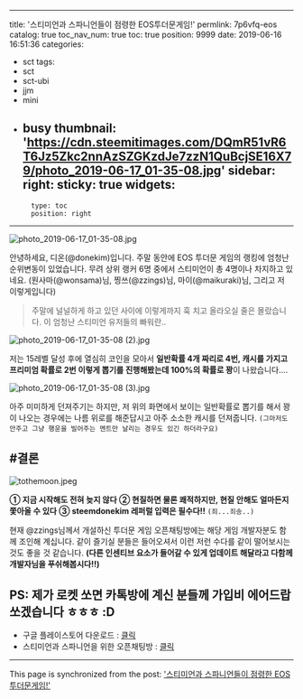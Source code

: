 
---
title: '스티미언과 스파니언들이 점령한 EOS투더문게임!'
permlink: 7p6vfq-eos
catalog: true
toc_nav_num: true
toc: true
position: 9999
date: 2019-06-16 16:51:36
categories:
- sct
tags:
- sct
- sct-ubi
- jjm
- mini
- busy
thumbnail: 'https://cdn.steemitimages.com/DQmR51vR6T6Jz5Zkc2nnAzSZGKzdJe7zzN1QuBcjSE16X79/photo_2019-06-17_01-35-08.jpg'
sidebar:
    right:
        sticky: true
widgets:
    -
        type: toc
        position: right
---


![photo_2019-06-17_01-35-08.jpg](https://cdn.steemitimages.com/DQmR51vR6T6Jz5Zkc2nnAzSZGKzdJe7zzN1QuBcjSE16X79/photo_2019-06-17_01-35-08.jpg)

안녕하세요, 디온(@donekim)입니다. 주말 동안에 EOS 투더문 게임의 랭킹에 엄청난 순위변동이 있었습니다. 무려 상위 랭커 6명 중에서 스티미언이 총 4명이나 차지하고 있네요. (원사마(@wonsama)님, 찡쓰(@zzings)님, 마이(@maikuraki)님, 그리고 저 이렇게입니다) 

> 주말에 널널하게 하고 있던 사이에 이렇게까지 훅 치고 올라오실 줄은 몰랐습니다. 이 엄청난 스티미언 유저들의 빠워란..

![photo_2019-06-17_01-35-08 (2).jpg](https://cdn.steemitimages.com/DQmeTFhX23r5MEWFnrui2L5Rqz3LPPihtwkoJjq2tJaAMMi/photo_2019-06-17_01-35-08%20(2).jpg)

저는 15레벨 달성 후에 열심히 코인을 모아서 **일반확률 4개 짜리로 4번, 캐시를 가지고 프리미엄 확률로 2번 이렇게 뽑기를 진행해봤는데 100%의 확률로 꽝**이 나왔습니다....

![photo_2019-06-17_01-35-08 (3).jpg](https://cdn.steemitimages.com/DQmUUXp2bGg6T8njAsFLJkjNDuYq5UURebwNiXP8EfPAAsG/photo_2019-06-17_01-35-08%20(3).jpg)

아주 미미하게 던져주기는 하지만, 저 위의 화면에서 보이는 일반확률로 뽑기를 해서 꽝이 나오는 경우에는 나름 위로를 해준답시고 아주 소소한 캐시를 던져줍니다. `(그마저도 안주고 그냥 행운을 빌어주는 멘트만 날리는 경우도 있긴 하더라구요)`

## #결론
![tothemoon.jpeg](https://cdn.steemitimages.com/DQmT9rktmBN8Cq6T3JYJFC1oxgawBXUPgP6t9wrfeJaRJjY/tothemoon.jpeg)

**① 지금 시작해도 전혀 늦지 않다**
**② 현질하면 물론 쾌적하지만, 현질 안해도 얼마든지 쫓아올 수 있다**
**③ steemdonekim 레퍼럴 입력은 필수다!!** `(죄...죄송..)`

현재 @zzings님께서 개설하신 투더문 게임 오픈채팅방에는 해당 게임 개발자분도 함께 조인해 계십니다. 같이 즐기실 분들은 들어오셔서 이런 저런 수다를 같이 떨어보시는 것도 좋을 것 같습니다. **(다른 인센티브 요소가 들어갈 수 있게 업데이트 해달라고 다함께 개발자님을 푸쉬해봅시다!!)**


## PS: 제가 로켓 쏘면 카톡방에 계신 분들께 가입비 에어드랍 쏘겠습니다 ㅎㅎㅎ :D



- 구글 플레이스토어 다운로드 : [클릭](http://bit.ly/tothemoon-android)
- 스티미언과 스파니언을 위한 오픈채팅방 : [클릭](https://open.kakao.com/o/gov93Jsb)

- - -

This page is synchronized from the post: ['스티미언과 스파니언들이 점령한 EOS투더문게임!'](https://steemit.com/@donekim/7p6vfq-eos)
